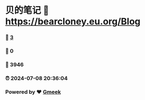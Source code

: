 # 贝的笔记 :link: https://bearcloney.eu.org/Blog 
### :page_facing_up: [3](https://bearcloney.eu.org/Blog/tag.html) 
### :speech_balloon: 0 
### :hibiscus: 3946 
### :alarm_clock: 2024-07-08 20:36:04 
### Powered by :heart: [Gmeek](https://github.com/Meekdai/Gmeek)
